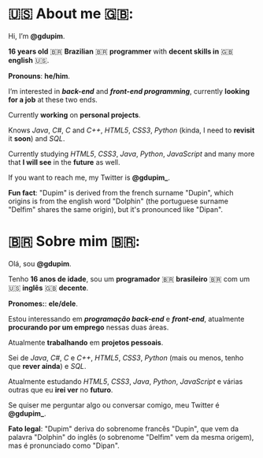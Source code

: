 # :us: About me :uk::

Hi, I’m **@gdupim**.

**16 years old** :brazil: **Brazilian** :brazil: **programmer** with **decent skills in** :uk: **english** :us:.

**Pronouns**: **he/him**.

I’m interested in ***back-end*** and ***front-end programming***, currently **looking for a job** at these two ends. 

Currently **working** on **personal projects**.

Knows *Java*, *C#*, *C* and *C++*, *HTML5*, *CSS3*, *Python* (kinda, I need to **revisit** it **soon**) and *SQL*.

Currently studying *HTML5*, *CSS3*, *Java*, *Python*, *JavaScript* and many more that **I will see** in the **future** as well.

If you want to reach me, my Twitter is **@gdupim_**.

**Fun fact**: "Dupim" is derived from the french surname "Dupin", which origins is from the english word "Dolphin" (the portuguese surname "Delfim" shares the same origin), but it's pronounced like "Dipan".

# :brazil: Sobre mim :brazil::

Olá, sou **@gdupim**.

Tenho **16 anos de idade**, sou um **programador** :brazil: **brasileiro** :brazil: com um :us: **inglês** :uk: **decente**.

**Pronomes:**: **ele/dele**.

Estou interessando em ***programação back-end*** e ***front-end***, atualmente **procurando por um emprego** nessas duas áreas.

Atualmente **trabalhando** em **projetos pessoais**.

Sei de *Java*, *C#*, *C* e *C++*, *HTML5*, *CSS3*, *Python* (mais ou menos, tenho que **rever ainda**) e *SQL*.

Atualmente estudando *HTML5*, *CSS3*, *Java*, *Python*, *JavaScript* e várias outras que eu **irei ver** no **futuro**.

Se quiser me perguntar algo ou conversar comigo, meu Twitter é **@gdupim_**.

**Fato legal**: "Dupim" deriva do sobrenome francês "Dupin", que vem da palavra "Dolphin" do inglês (o sobrenome "Delfim" vem da mesma origem), mas é pronunciado como "Dipan".
